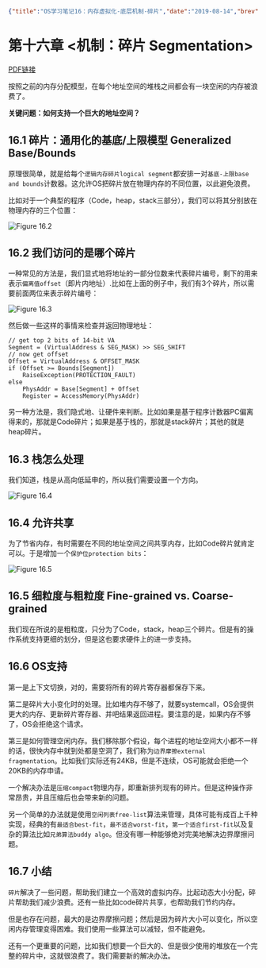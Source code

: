 ```json lw-blog-meta
{"title":"OS学习笔记16：内存虚拟化-底层机制-碎片","date":"2019-08-14","brev":"引入碎片机制来更加灵活地管理内存。","tags":["OS"],"path":"blog/2019/190814-OS学习笔记-16.md"}
```



# 第十六章 <机制：碎片 Segmentation>

[PDF链接](http://pages.cs.wisc.edu/~remzi/OSTEP/vm-segmentation.pdf)

按照之前的内存分配模型，在每个地址空间的堆栈之间都会有一块空闲的内存被浪费了。

**关键问题：如何支持一个巨大的地址空间？**

## 16.1 碎片：通用化的基底/上限模型 Generalized Base/Bounds

原理很简单，就是给每个`逻辑内存碎片logical segment`都安排一对`基底-上限base and bounds`计数器。这允许OS把碎片放在物理内存的不同位置，以此避免浪费。

比如对于一个典型的程序（Code，heap，stack三部分），我们可以将其分别放在物理内存的三个位置：

![Figure 16.2](/static/blog/2019-08-14-Fig-16-2.png)

## 16.2 我们访问的是哪个碎片

一种常见的方法是，我们显式地将地址的一部分位数来代表碎片编号，剩下的用来表示`偏离值offset`（即片内地址）.比如在上面的例子中，我们有3个碎片，所以需要前面两位来表示碎片编号：

![Figure 16.3](/static/blog/2019-08-14-Fig-16-3.png)

然后做一些这样的事情来检查并返回物理地址：

```text
// get top 2 bits of 14-bit VA
Segment = (VirtualAddress & SEG_MASK) >> SEG_SHIFT
// now get offset
Offset = VirtualAddress & OFFSET_MASK
if (Offset >= Bounds[Segment])
    RaiseException(PROTECTION_FAULT)
else
    PhysAddr = Base[Segment] + Offset
    Register = AccessMemory(PhysAddr)
```

另一种方法是，我们隐式地、让硬件来判断。比如如果是基于程序计数器PC偏离得来的，那就是Code碎片；如果是基于栈的，那就是stack碎片；其他的就是heap碎片。

## 16.3 栈怎么处理

我们知道，栈是从高向低延申的，所以我们需要设置一个方向。

![Figure 16.4](/static/blog/2019-08-14-Fig-16-4.png)

## 16.4 允许共享

为了节省内存，有时需要在不同的地址空间之间共享内存，比如Code碎片就肯定可以。于是增加一个`保护位protection bits`：

![Figure 16.5](/static/blog/2019-08-14-Fig-16-5.png)

## 16.5 细粒度与粗粒度 Fine-grained vs. Coarse-grained

我们现在所说的是粗粒度，只分为了Code，stack，heap三个碎片。但是有的操作系统支持更细的划分，但是这也要求硬件上的进一步支持。

## 16.6 OS支持

第一是上下文切换，对的，需要将所有的碎片寄存器都保存下来。

第二是碎片大小变化时的处理。比如堆内存不够了，就要systemcall，OS会提供更大的内存、更新碎片寄存器、并吧结果返回进程。要注意的是，如果内存不够了，OS会拒绝这个请求。

第三是如何管理空闲内存。我们移除那个假设，每个进程的地址空间大小都不一样的话，很快内存中就到处都是空洞了，我们称为`边界摩擦external fragmentation`。比如我们实际还有24KB，但是不连续，OS可能就会拒绝一个20KB的内存申请。

一个解决办法是`压缩compact`物理内存，即重新排列现有的碎片。但是这种操作非常昂贵，并且压缩后也会带来新的问题。

另一个简单的办法就是使用`空闲列表free-list`算法来管理，具体可能有成百上千种实现，经典的有`最适合best-fit`，`最不适合worst-fit`，`第一个适合first-fit`以及复杂的算法比如`兄弟算法buddy algo`。但没有哪一种能够绝对完美地解决边界摩擦问题。

## 16.7 小结

`碎片`解决了一些问题，帮助我们建立一个高效的虚拟内存。比起动态大小分配，碎片帮助我们减少浪费。还有一些比如code碎片共享，也帮助我们节约内存。

但是也存在问题，最大的是边界摩擦问题；然后是因为碎片大小可以变化，所以空闲内存管理变得困难。我们使用一些算法可以减轻，但不能避免。

还有一个更重要的问题，比如我们想要一个巨大的、但是很少使用的堆放在一个完整的碎片中，这就很浪费了。我们需要新的解决办法。
